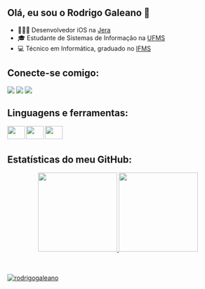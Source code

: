## Olá, eu sou o Rodrigo Galeano 👋

<!-- ## I'm student at UFMS and mobile developer at Ciarama Fazendas -->

- 👨🏻‍💻 Desenvolvedor iOS na [Jera](https://jera.com.br/)
- 🎓 Estudante de Sistemas de Informação na [UFMS](https://www.ufms.br) 
- 💻 Técnico em Informática, graduado no [IFMS](https://www.ifms.edu.br/)
<!-- - 📄 <a href="https://github.com/rodrigogaleano/RodrigoGaleano/raw/main/CV%20Rodrigo%20Galeano.pdf">Download do meu currículo</a> -->


## Conecte-se comigo:          

<a href="https://instagram.com/rodrigo1galeano" target="_blank"><img src="https://img.shields.io/badge/Instagram-E4405F?style=for-the-badge&logo=instagram&logoColor=white" target="_blank"></a>
<a href = "mailto:rodrigo1galeano@gmail.com"><img src="https://img.shields.io/badge/Gmail-D14836?style=for-the-badge&logo=gmail&logoColor=white" target="_blank"></a>
<a href="https://www.linkedin.com/in/rodrigogaleano/" target="_blank"><img src="https://img.shields.io/badge/LinkedIn-0077B5?style=for-the-badge&logo=linkedin&logoColor=white" target="_blank"></a> 
 
 
## Linguagens e ferramentas:

<img align="left" height="30" width="40" src="https://cdn.jsdelivr.net/gh/devicons/devicon/icons/swift/swift-original.svg" />
<!-- <img align="left" height="30" width="40" src="https://cdn.jsdelivr.net/gh/devicons/devicon/icons/html5/html5-original.svg"> -->
<!-- <img align="left" height="30" width="40" src="https://cdn.jsdelivr.net/gh/devicons/devicon/icons/css3/css3-original.svg">      -->
<!-- <img align="left" height="30" width="40" src="https://cdn.jsdelivr.net/gh/devicons/devicon/icons/bootstrap/bootstrap-original.svg" /> -->
<!-- <img align="left" height="30" width="40" src="https://cdn.jsdelivr.net/gh/devicons/devicon/icons/javascript/javascript-original.svg" /> -->
<img align="left" height="30" width="40" src="https://cdn.jsdelivr.net/gh/devicons/devicon/icons/flutter/flutter-original.svg" />
<!-- <img align="left" height="30" width="40" src="https://cdn.jsdelivr.net/gh/devicons/devicon/icons/react/react-original.svg" /> -->
<!-- <img align="left" height="30" width="40" src="https://cdn.jsdelivr.net/gh/devicons/devicon/icons/nodejs/nodejs-original.svg" /> -->
<!-- <img align="left" height="30" width="40" src="https://cdn.jsdelivr.net/gh/devicons/devicon/icons/express/express-original.svg" />   -->
<img align="left" height="30" width="40" src="https://cdn.jsdelivr.net/gh/devicons/devicon/icons/git/git-original.svg" />
<!-- <img align="left" height="30" width="40" src="https://cdn.jsdelivr.net/gh/devicons/devicon/icons/microsoftsqlserver/microsoftsqlserver-plain.svg" /> -->

<br />
<br />

## Estatísticas do meu GitHub:

<div align="center">
  <a href="https://github.com/RodrigoGaleano">
  <img height="180em" src="https://github-readme-stats.vercel.app/api?username=RodrigoGaleano&show_icons=true&theme=material-palenight&include_all_commits=true&count_private=true"/>
 <img height="180em" src="https://github-readme-stats.vercel.app/api/top-langs/?username=RodrigoGaleano&layout=compact&langs_count=7&theme=material-palenight"/>
</div>
  
<br />
<br />
 <p align="left"> <img src="https://komarev.com/ghpvc/?username=rodrigogaleano&label=Profile%20views&color=AE82CF&style=plastic" alt="rodrigogaleano" /> </p>
